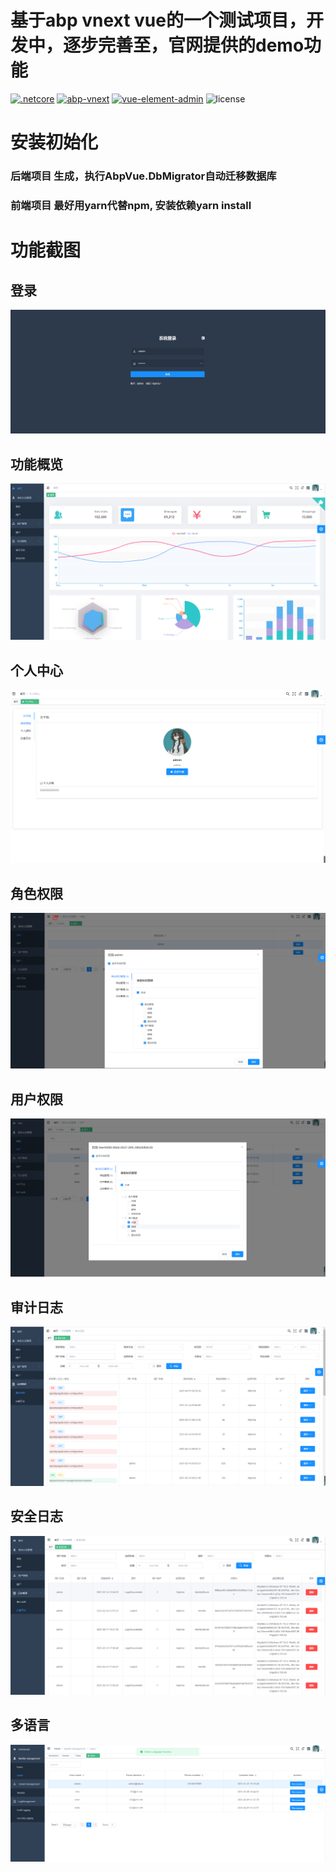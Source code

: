 # 基于abp vnext vue的一个测试项目，开发中，逐步完善至，官网提供的demo功能
[![.netcore](https://img.shields.io/badge/.net-5.0-green.svg)](https://docs.microsoft.com/zh-cn/dotnet/core/compatibility/5.0?toc=/dotnet/fundamentals/toc.json&bc=/dotnet/breadcrumb/toc.json)
[![abp-vnext](https://img.shields.io/badge/abp--vnext-4.0-red.svg)](https://docs.abp.io/en/abp/4.0)
[![vue-element-admin](https://img.shields.io/badge/vue--element--admin-4.3.1-brightgreen.svg)](https://github.com/PanJiaChen/vue-element-admin)
![license](https://img.shields.io/github/license/mashape/apistatus.svg)

# 安装初始化
### 后端项目 生成，执行AbpVue.DbMigrator自动迁移数据库
### 前端项目 最好用yarn代替npm, 安装依赖yarn install

# 功能截图
## 登录
![登录](screenshot/1.png)

## 功能概览
![功能概览](screenshot/2.png)

## 个人中心
![个人中心](screenshot/3.png)

## 角色权限
![角色权限](screenshot/4.png)

## 用户权限
![用户权限](screenshot/5.png)

## 审计日志
![审计日志](screenshot/6.png)

## 安全日志
![安全日志](screenshot/7.png)

## 多语言
![多语言](screenshot/8.png)
